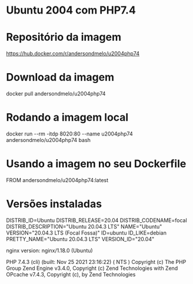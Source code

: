 # Ubuntu 2004 com PHP7.4

# Repositório da imagem
https://hub.docker.com/r/andersondmelo/u2004php74

# Download da imagem
docker pull andersondmelo/u2004php74

# Rodando a imagem local
docker run --rm -itdp 8020:80 --name u2004php74 andersondmelo/u2004php74 bash

# Usando a imagem no seu Dockerfile
FROM andersondmelo/u2004php74:latest

# Versões instaladas

DISTRIB_ID=Ubuntu
DISTRIB_RELEASE=20.04
DISTRIB_CODENAME=focal
DISTRIB_DESCRIPTION="Ubuntu 20.04.3 LTS"
NAME="Ubuntu"
VERSION="20.04.3 LTS (Focal Fossa)"
ID=ubuntu
ID_LIKE=debian
PRETTY_NAME="Ubuntu 20.04.3 LTS"
VERSION_ID="20.04"


nginx version: nginx/1.18.0 (Ubuntu)

PHP 7.4.3 (cli) (built: Nov 25 2021 23:16:22) ( NTS )
Copyright (c) The PHP Group
Zend Engine v3.4.0, Copyright (c) Zend Technologies
    with Zend OPcache v7.4.3, Copyright (c), by Zend Technologies
